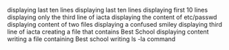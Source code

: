 displaying last ten lines
displaying last ten lines
displaying first 10 lines
displaying only the third line of iacta
displaying the content of etc/passwd
displaying content of two files
displaying a confused smiley
displaying third line of iacta
creating a file that contains Best School
displaying content
writing a file containing Best school
writing ls -la command
